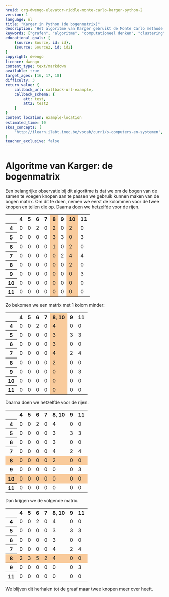 ```yaml
---
hruid: org-dwengo-elevator-riddle-monte-carlo-karger-python-2
version: 1
language: nl
title: "Karger in Python (de bogenmatrix)"
description: "Het algoritme van Karger gebruikt de Monte Carlo methode om tot een oplosing te komen."
keywords: ["grafen", "algoritme", "computationeel denken", "clustering", "datastructuur", "monte carlo", "python", "karger"]
educational_goals: [
    {source: Source, id: id}, 
    {source: Source2, id: id2}
]
copyright: dwengo
licence: dwengo
content_type: text/markdown
available: true
target_ages: [16, 17, 18]
difficulty: 3
return_value: {
    callback_url: callback-url-example,
    callback_schema: {
        att: test,
        att2: test2
    }
}
content_location: example-location
estimated_time: 10
skos_concepts: [
    'http://ilearn.ilabt.imec.be/vocab/curr1/s-computers-en-systemen', 
]
teacher_exclusive: false
---
```


# Algoritme van Karger: de bogenmatrix

Een belangrijke observatie bij dit algoritme is dat we om de bogen van de samen te voegen knopen aan te passen we gebruik kunnen maken van de bogen matrix. Om dit te doen, nemen we eerst de kolommen voor de twee knopen en tellen die op. Daarna doen we hetzelfde voor de rijen. 

<table>
  <tr>
    <th></th>
    <th>4</th>
    <th>5</th>
    <th>6</th>
    <th>7</th>
    <th style="background-color: #f9cb9c;">8</th>
    <th>9</th>
    <th style="background-color: #f9cb9c;">10</th>
    <th>11</th>
  </tr>
  <tr>
    <th>4</th>
    <td>0</td>
    <td>0</td>
    <td>2</td>
    <td>0</td>
    <td style="background-color: #f9cb9c;">2</td>
    <td>0</td>
    <td style="background-color: #f9cb9c;">2</td>
    <td>0</td>
  </tr>
  <tr>
    <th>5</th>
    <td>0</td>
    <td>0</td>
    <td>0</td>
    <td>0</td>
    <td style="background-color: #f9cb9c;">3</td>
    <td>3</td>
    <td style="background-color: #f9cb9c;">0</td>
    <td>3</td>
  </tr>
  <tr>
    <th>6</th>
    <td>0</td>
    <td>0</td>
    <td>0</td>
    <td>0</td>
    <td style="background-color: #f9cb9c;">1</td>
    <td>0</td>
    <td style="background-color: #f9cb9c;">2</td>
    <td>0</td>
  </tr>
  <tr>
    <th>7</th>
    <td>0</td>
    <td>0</td>
    <td>0</td>
    <td>0</td>
    <td style="background-color: #f9cb9c;">0</td>
    <td>2</td>
    <td style="background-color: #f9cb9c;">4</td>
    <td>4</td>
  </tr>
  <tr>
    <th>8</th>
    <td>0</td>
    <td>0</td>
    <td>0</td>
    <td>0</td>
    <td style="background-color: #f9cb9c;">0</td>
    <td>0</td>
    <td style="background-color: #f9cb9c;">2</td>
    <td>0</td>
  </tr>
  <tr>
    <th>9</th>
    <td>0</td>
    <td>0</td>
    <td>0</td>
    <td>0</td>
    <td style="background-color: #f9cb9c;">0</td>
    <td>0</td>
    <td style="background-color: #f9cb9c;">0</td>
    <td>3</td>
  </tr>
  <tr>
    <th>10</th>
    <td>0</td>
    <td>0</td>
    <td>0</td>
    <td>0</td>
    <td style="background-color: #f9cb9c;">0</td>
    <td>0</td>
    <td style="background-color: #f9cb9c;">0</td>
    <td>0</td>
  </tr>
  <tr>
    <th>11</th>
    <td>0</td>
    <td>0</td>
    <td>0</td>
    <td>0</td>
    <td style="background-color: #f9cb9c;">0</td>
    <td>0</td>
    <td style="background-color: #f9cb9c;">0</td>
    <td>0</td>
  </tr>
</table>

Zo bekomen we een matrix met 1 kolom minder:

<table>
  <tr>
    <th></th>
    <th>4</th>
    <th>5</th>
    <th>6</th>
    <th>7</th>
    <th style="background-color: #f9cb9c;">8, 10</th>
    <th>9</th>
    <th>11</th>
  </tr>
  <tr>
    <th>4</th>
    <td>0</td>
    <td>0</td>
    <td>2</td>
    <td>0</td>
    <td style="background-color: #f9cb9c;">4</td>
    <td>0</td>
    <td>0</td>
  </tr>
  <tr>
    <th>5</th>
    <td>0</td>
    <td>0</td>
    <td>0</td>
    <td>0</td>
    <td style="background-color: #f9cb9c;">3</td>
    <td>3</td>
    <td>3</td>
  </tr>
  <tr>
    <th>6</th>
    <td>0</td>
    <td>0</td>
    <td>0</td>
    <td>0</td>
    <td style="background-color: #f9cb9c;">3</td>
    <td>0</td>
    <td>0</td>
  </tr>
  <tr>
    <th>7</th>
    <td>0</td>
    <td>0</td>
    <td>0</td>
    <td>0</td>
    <td style="background-color: #f9cb9c;">4</td>
    <td>2</td>
    <td>4</td>
  </tr>
  <tr>
    <th>8</th>
    <td>0</td>
    <td>0</td>
    <td>0</td>
    <td>0</td>
    <td style="background-color: #f9cb9c;">2</td>
    <td>0</td>
    <td>0</td>
  </tr>
  <tr>
    <th>9</th>
    <td>0</td>
    <td>0</td>
    <td>0</td>
    <td>0</td>
    <td style="background-color: #f9cb9c;">0</td>
    <td>0</td>
    <td>3</td>
  </tr>
  <tr>
    <th>10</th>
    <td>0</td>
    <td>0</td>
    <td>0</td>
    <td>0</td>
    <td style="background-color: #f9cb9c;">0</td>
    <td>0</td>
    <td>0</td>
  </tr>
  <tr>
    <th>11</th>
    <td>0</td>
    <td>0</td>
    <td>0</td>
    <td>0</td>
    <td style="background-color: #f9cb9c;">0</td>
    <td>0</td>
    <td>0</td>
  </tr>
</table>

Daarna doen we hetzelfde voor de rijen.

<table>
  <tr>
    <th></th>
    <th>4</th>
    <th>5</th>
    <th>6</th>
    <th>7</th>
    <th>8, 10</th>
    <th>9</th>
    <th>11</th>
  </tr>
  <tr>
    <th>4</th>
    <td>0</td>
    <td>0</td>
    <td>2</td>
    <td>0</td>
    <td>4</td>
    <td>0</td>
    <td>0</td>
  </tr>
  <tr>
    <th>5</th>
    <td>0</td>
    <td>0</td>
    <td>0</td>
    <td>0</td>
    <td>3</td>
    <td>3</td>
    <td>3</td>
  </tr>
  <tr>
    <th>6</th>
    <td>0</td>
    <td>0</td>
    <td>0</td>
    <td>0</td>
    <td>3</td>
    <td>0</td>
    <td>0</td>
  </tr>
  <tr>
    <th>7</th>
    <td>0</td>
    <td>0</td>
    <td>0</td>
    <td>0</td>
    <td>4</td>
    <td>2</td>
    <td>4</td>
  </tr>
  <tr>
    <th style="background-color: #f9cb9c;">8</th>
    <td style="background-color: #f9cb9c;">0</td>
    <td style="background-color: #f9cb9c;">0</td>
    <td style="background-color: #f9cb9c;">0</td>
    <td style="background-color: #f9cb9c;">0</td>
    <td style="background-color: #f9cb9c;">2</td>
    <td style="background-color: #f9cb9c;">0</td>
    <td style="background-color: #f9cb9c;">0</td>
  </tr>
  <tr>
    <th>9</th>
    <td>0</td>
    <td>0</td>
    <td>0</td>
    <td>0</td>
    <td>0</td>
    <td>0</td>
    <td>3</td>
  </tr>
  <tr>
    <th style="background-color: #f9cb9c;">10</th>
    <td style="background-color: #f9cb9c;">0</td>
    <td style="background-color: #f9cb9c;">0</td>
    <td style="background-color: #f9cb9c;">0</td>
    <td style="background-color: #f9cb9c;">0</td>
    <td style="background-color: #f9cb9c;">0</td>
    <td style="background-color: #f9cb9c;">0</td>
    <td style="background-color: #f9cb9c;">0</td>
  </tr>
  <tr>
    <th>11</th>
    <td>0</td>
    <td>0</td>
    <td>0</td>
    <td>0</td>
    <td>0</td>
    <td>0</td>
    <td>0</td>
  </tr>
</table>

Dan krijgen we de volgende matrix.

<table>
  <tr>
    <th></th>
    <th>4</th>
    <th>5</th>
    <th>6</th>
    <th>7</th>
    <th>8, 10</th>
    <th>9</th>
    <th>11</th>
  </tr>
  <tr>
    <th>4</th>
    <td>0</td>
    <td>0</td>
    <td>2</td>
    <td>0</td>
    <td>4</td>
    <td>0</td>
    <td>0</td>
  </tr>
  <tr>
    <th>5</th>
    <td>0</td>
    <td>0</td>
    <td>0</td>
    <td>0</td>
    <td>3</td>
    <td>3</td>
    <td>3</td>
  </tr>
  <tr>
    <th>6</th>
    <td>0</td>
    <td>0</td>
    <td>0</td>
    <td>0</td>
    <td>3</td>
    <td>0</td>
    <td>0</td>
  </tr>
  <tr>
    <th>7</th>
    <td>0</td>
    <td>0</td>
    <td>0</td>
    <td>0</td>
    <td>4</td>
    <td>2</td>
    <td>4</td>
  </tr>
  <tr>
    <th style="background-color: #f9cb9c;">8</th>
    <td style="background-color: #f9cb9c;">2</td>
    <td style="background-color: #f9cb9c;">3</td>
    <td style="background-color: #f9cb9c;">5</td>
    <td style="background-color: #f9cb9c;">2</td>
    <td style="background-color: #f9cb9c;">4</td>
    <td style="background-color: #f9cb9c;">0</td>
    <td style="background-color: #f9cb9c;">0</td>
  </tr>
  <tr>
    <th>9</th>
    <td>0</td>
    <td>0</td>
    <td>0</td>
    <td>0</td>
    <td>0</td>
    <td>0</td>
    <td>3</td>
  </tr>
  <tr>
    <th>11</th>
    <td>0</td>
    <td>0</td>
    <td>0</td>
    <td>0</td>
    <td>0</td>
    <td>0</td>
    <td>0</td>
  </tr>
</table>

We blijven dit herhalen tot de graaf maar twee knopen meer over heeft.